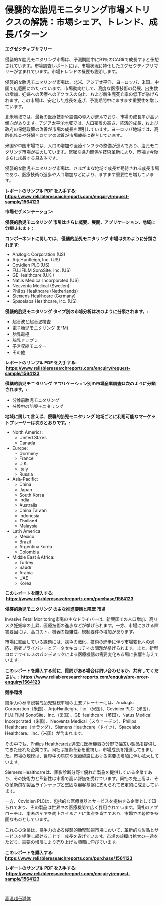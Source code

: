 <p><h1>侵襲的な胎児モニタリング市場メトリクスの解読：市場シェア、トレンド、成長パターン</h1></p><p><strong>エグゼクティブサマリー</strong></p>
<p><p>侵襲的な胎児モニタリング市場は、予測期間中に9.1％のCAGRで成長すると予想されています。市場調査レポートには、市場状況に特化したエグゼクティブサマリーが含まれています。市場トレンドの概要も説明します。</p><p>侵襲的な胎児モニタリング市場は、北米、アジア太平洋、ヨーロッパ、米国、中国で広範囲にわたっています。市場動向として、高度な医療技術の発展、出生数の増加、妊婦への医療へのアクセスの向上、および新生児死亡率の低下が挙げられます。この市場は、安定した成長を遂げ、予測期間中にますます重要性を増しています。</p><p>北米地域では、最新の医療技術や設備の導入が進んでおり、市場の成長率が高い傾向があります。アジア太平洋地域では、人口密度の高さ、経済的成長、および政府の保健政策の改善が市場の成長を牽引しています。ヨーロッパ地域では、高齢化社会や妊婦へのケアの改善が市場成長に寄与しています。</p><p>米国や中国市場では、人口の増加や医療インフラの整備が進んでおり、胎児モニタリング市場が拡大しています。緊密な協力関係や技術革新により、市場は今後さらに成長する見込みです。</p><p>侵襲的な胎児モニタリング市場は、さまざまな地域で成長が期待される成長市場であり、医療技術の進歩や人口増加などにより、ますます重要性を増しています。</p></p>
<p><strong>レポートのサンプル PDF を入手する: <a href="https://www.reliableresearchreports.com/enquiry/request-sample/1564123">https://www.reliableresearchreports.com/enquiry/request-sample/1564123</a></strong></p>
<p><strong>市場セグメンテーション:</strong></p>
<p><strong> 侵襲的胎児モニタリング 市場はさらに概要、展開、アプリケーション、地域に分類されます :</strong></p>
<p><strong>コンポーネントに関しては、 侵襲的胎児モニタリング 市場は次のように分類されます: &nbsp;</strong></p>
<p><ul><li>Analogic Corporation (US)</li><li>ArjoHuntleigh, Inc. (US)</li><li>Covidien PLC (US)</li><li>FUJIFILM SonoSite, Inc. (US)</li><li>GE Healthcare (U.K.)</li><li>Natus Medical Incorporated (US)</li><li>Neoventa Medical (Sweden)</li><li>Philips Healthcare (Netherlands)</li><li>Siemens Healthcare (Germany)</li><li>Spacelabs Healthcare, Inc. (US)</li></ul></p>
<p><strong> 侵襲的胎児モニタリング タイプ別の市場分析は次のように分類されます。:</strong></p>
<p><ul><li>超音波と超音波検査</li><li>電子胎児モニタリング (EFM)</li><li>胎児電極</li><li>胎児ドップラー</li><li>子宮収縮モニター</li><li>その他</li></ul></p>
<p><strong>レポートのサンプル PDF を入手する: &nbsp;<a href="https://www.reliableresearchreports.com/enquiry/request-sample/1564123">https://www.reliableresearchreports.com/enquiry/request-sample/1564123</a></strong></p>
<p><strong> 侵襲的胎児モニタリング アプリケーション別の市場産業調査は次のように分類されます。:</strong></p>
<p><ul><li>分娩前胎児モニタリング</li><li>分娩中の胎児モニタリング</li></ul></p>
<p><strong>地域に関して言えば、侵襲的胎児モニタリング 地域ごとに利用可能なマーケットプレーヤーは次のとおりです。:</strong></p>
<p><ul>
    <li>
        North America:
        <ul>
            <li>United States</li>
            <li>Canada</li>
        </ul>
    </li>
    <li>
        Europe:
        <ul>
            <li>Germany</li>
            <li>France</li>
            <li>U.K.</li>
            <li>Italy</li>
            <li>Russia</li>
        </ul>
    </li>
    <li>
        Asia-Pacific:
        <ul>
            <li>China</li>
            <li>Japan</li>
            <li>South Korea</li>
            <li>India</li>
            <li>Australia</li>
            <li>China Taiwan</li>
            <li>Indonesia</li>
            <li>Thailand</li>
            <li>Malaysia</li>
        </ul>
    </li>
    <li>
        Latin America:
        <ul>
            <li>Mexico</li>
            <li>Brazil</li>
            <li>Argentina Korea</li>
            <li>Colombia</li>
        </ul>
    </li>
    <li>
        Middle East & Africa:
        <ul>
            <li>Turkey</li>
            <li>Saudi</li>
            <li>Arabia</li>
            <li>UAE</li>
            <li>Korea</li>
        </ul>
    </li>
    </ul></p>
<p><strong>このレポートを購入する: &nbsp;<a href="https://www.reliableresearchreports.com/purchase/1564123">https://www.reliableresearchreports.com/purchase/1564123</a></strong></p>
<p><strong>侵襲的胎児モニタリング の主な推進要因と障壁 市場</strong></p>
<p><p>Invasive Fetal Monitoring市場の主なドライバーは、新興国での人口増加、高リスク妊娠率の上昇、医療技術の進歩などが挙げられます。一方、市場における障害要因には、高コスト、機器の複雑性、規制要件の増加があります。</p><p>市場に直面している課題には、競争の激化、技術の進歩に伴う市場変化への適応、患者プライバシーとデータセキュリティの問題が挙げられます。また、新型コロナウイルスのパンデミックによる医療機器の需要変化も市場に影響を与えています。</p></p>
<p><strong>このレポートを購入する前に、質問がある場合は問い合わせるか、共有してください。:&nbsp; <a href="https://www.reliableresearchreports.com/enquiry/pre-order-enquiry/1564123">https://www.reliableresearchreports.com/enquiry/pre-order-enquiry/1564123</a></strong></p>
<p><strong>競争環境</strong></p>
<p><p>競争力のある侵襲的胎児監視市場の主要プレーヤーには、Analogic Corporation（米国）、ArjoHuntleigh、Inc.（米国）、Covidien PLC（米国）、FUJIFILM SonoSite、Inc.（米国）、GE Healthcare（英国）、Natus Medical Incorporated（米国）、Neoventa Medical（スウェーデン）、Philips Healthcare（オランダ）、Siemens Healthcare（ドイツ）、Spacelabs Healthcare、Inc.（米国）が含まれます。 </p><p>その中でも、Philips Healthcareは過去に医療機器の分野で幅広い製品を提供してきた優れた企業です。同社は技術革新を重視し、市場成長を推進してきました。市場の規模は、世界中の病院や医療施設における需要の増加に伴い拡大しています。</p><p>Siemens Healthcareは、画像診断分野で優れた製品を提供している企業であり、その技術力と革新性は市場で高い評価を受けています。同社の売上高は、その革新的な製品ラインナップと堅固な顧客基盤に支えられて安定的に成長しています。</p><p>一方、Covidien PLCは、包括的な医療機器とサービスを提供する企業として知られており、その製品は世界中の医療機関で広く採用されています。同社のアプローチは、患者のケアを向上させることに焦点を当てており、市場での地位を堅固なものとしています。</p><p>これらの企業は、競争力のある侵襲的胎児監視市場において、革新的な製品とサービスを提供し続けることで、成長を遂げています。市場の規模は拡大の一途をたどり、需要の増加により売り上げも順調に伸びています。</p></p>
<p><strong>このレポートを購入する: &nbsp; <a href="https://www.reliableresearchreports.com/purchase/1564123">https://www.reliableresearchreports.com/purchase/1564123</a></strong></p>
<p><strong>レポートのサンプル PDF を入手する: &nbsp;<a href="https://www.reliableresearchreports.com/enquiry/request-sample/1564123">https://www.reliableresearchreports.com/enquiry/request-sample/1564123</a></strong><strong></strong></p>
<p>&nbsp;</p>
<p><p><a href="https://github.com/Sophiaard2003/Market-Research-Report-List-1/blob/main/98522746307.md">高温超伝導体</a></p></p>